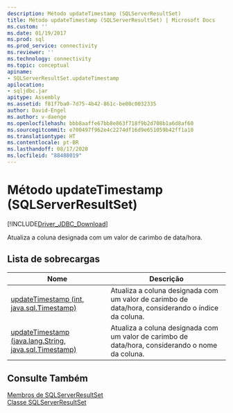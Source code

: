 ```yaml
---
description: Método updateTimestamp (SQLServerResultSet)
title: Método updateTimestamp (SQLServerResultSet) | Microsoft Docs
ms.custom: ''
ms.date: 01/19/2017
ms.prod: sql
ms.prod_service: connectivity
ms.reviewer: ''
ms.technology: connectivity
ms.topic: conceptual
apiname:
- SQLServerResultSet.updateTimestamp
apilocation:
- sqljdbc.jar
apitype: Assembly
ms.assetid: f81f7ba0-7d75-4b42-861c-be00c0032335
author: David-Engel
ms.author: v-daenge
ms.openlocfilehash: bbb8aaffe67bb8e863f718f9b2d708b1a6d8af60
ms.sourcegitcommit: e700497f962e4c2274df16d9e651059b42ff1a10
ms.translationtype: HT
ms.contentlocale: pt-BR
ms.lasthandoff: 08/17/2020
ms.locfileid: "88488019"
---
```

# <a name="updatetimestamp-method-sqlserverresultset"></a>Método updateTimestamp (SQLServerResultSet)
[!INCLUDE[Driver_JDBC_Download](../../../includes/driver_jdbc_download.md)]

  Atualiza a coluna designada com um valor de carimbo de data/hora.  
  
## <a name="overload-list"></a>Lista de sobrecargas  
  
|Nome|Descrição|  
|----------|-----------------|  
|[updateTimestamp (int, java.sql.Timestamp)](../../../connect/jdbc/reference/updatetimestamp-method-int-java-sql-timestamp.md)|Atualiza a coluna designada com um valor de carimbo de data/hora, considerando o índice da coluna.|  
|[updateTimestamp (java.lang.String, java.sql.Timestamp)](../../../connect/jdbc/reference/updatetimestamp-method-java-lang-string-java-sql-timestamp.md)|Atualiza a coluna designada com um valor de carimbo de data/hora, considerando o nome da coluna.|  
  
## <a name="see-also"></a>Consulte Também  
 [Membros de SQLServerResultSet](../../../connect/jdbc/reference/sqlserverresultset-members.md)   
 [Classe SQLServerResultSet](../../../connect/jdbc/reference/sqlserverresultset-class.md)  
  
  
